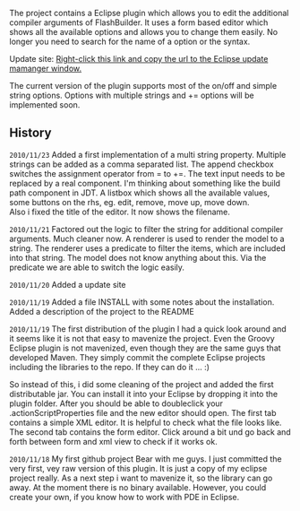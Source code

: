 The project contains a Eclipse plugin which allows you to edit the additional compiler arguments 
of FlashBuilder. It uses a form based editor which shows all the available options and allows you 
to change them easily. No longer you need to search for the name of a option or the syntax. 

Update site: [Right-click this link and copy the url to the Eclipse update mamanger window.](https://github.com/rbokel/Additional-Compiler-Arguments-Editor-Plugin/raw/master/trunk/main/eclipse/AdditionalCompilerArgumentsEditorPluginUpdateSite/site.xml)

The current version of the plugin supports most of the on/off and simple string options. Options
with multiple strings and += options will be implemented soon. 



History 
-------
`2010/11/23` Added a first implementation of a multi string property. Multiple strings can 
be added as a comma separated list. The append checkbox switches the assignment operator from 
= to +=. The text input needs to be replaced by a real component. I'm thinking about something 
like the build path component in JDT. A listbox which shows all the available values, 
some buttons on the rhs, eg. edit, remove, move up, move down.   
Also i fixed the title of the editor. It now shows the filename.

`2010/11/21` Factored out the logic to filter the string for additional compiler arguments. 
Much cleaner now. A renderer is used to render the model to a string. The renderer uses a 
predicate to filter the items, which are included into that string. The model does not know 
anything about this. Via the predicate we are able to switch the logic easily.   

`2010/11/20` Added a update site

`2010/11/19` Added a file INSTALL with some notes about the installation. Added a description of the 
project to the README

`2010/11/19` The first distribution of the plugin
I had a quick look around and it seems like it is not that easy to mavenize the 
project. Even the Groovy Eclipse plugin is not mavenized, even though they are the same guys 
that developed Maven. They simply commit the complete Eclipse projects including the libraries 
to the repo. If they can do it ... :)

So instead of this, i did some cleaning of the project and added the first distributable jar. 
You can install it into your Eclipse by dropping it into the plugin folder. After you should be 
able to doubleclick your .actionScriptProperties file and the new editor should open. The first 
tab contains a simple XML editor. It is helpful to check what the file looks like. The second 
tab contains the form editor. Click around a bit und go back and forth between form and xml view
to check if it works ok. 

`2010/11/18` My first github project
Bear with me guys. I just committed the very first, vey raw version of this plugin. 
It is just a copy of my eclipse project really. As a next step i want to mavenize it, so the 
library can go away. At the moment there is no binary available. However, you could create 
your own, if you know how to work with PDE in Eclipse. 